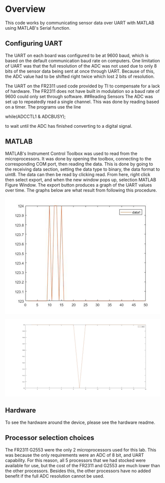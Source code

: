 # Overview
This code works by communicating sensor data over UART with MATLAB using MATLAB's Serial function.

## Configuring UART
The UART on each board was configured to be at 9600 baud, which is based on the default communication baud rate on computers.
One limitation of UART was that the full resolution of the ADC was not used due to only 8 bits of the sensor data being sent at once through UART.
Because of this, the ADC value had to be shifted right twice which lost 2 bits of resolution.

The UART on the FR2311 used code provided by TI to compensate for a lack of hardware. The FR2311 does not have built in modulation so a baud rate of 9600 could only set through software.
##Reading Sensors
The ADC was set up to repeatedly read a single channel. This was done by reading based on a timer. The programs use the line

while(ADCCTL1 & ADCBUSY);

to wait until the ADC has finished converting to a digital signal. 

## MATLAB
MATLAB's Instrument Control Toolbox was used to read from the microprocessors. It was done by opening the toolbox, connecting to the corresponding COM port, then reading the data.
This is done by going to the receiving data section, setting the data type to binary, the data format to uint8. The data can then be read by clicking read. From here, right click then select export, and when the new window pops up, selection MATLAB Figure Window. The export button produces a graph of the UART values over time. The graphs below are what result from following this procedure. 

![Alt test](https://github.com/RU09342/lab-5-sensing-the-world-around-you-juice-crew-rev-1/blob/master/Visualizing%20Data/fr2311%201.6V.jpg)

![Alt test](https://github.com/RU09342/lab-5-sensing-the-world-around-you-juice-crew-rev-1/blob/master/Visualizing%20Data/g2553%201.6V.jpg)
## Hardware
To see the hardware around the device, please see the hardware readme.

## Processor selection choices
The FR2311 G2553 were the only 2 microprocessors used for this lab. This was because the only requirements were an ADC of 8 bit, and UART capability. For this reason, all 5 processors that we had stocked were available for use, but the cost of the FR2311 and G2553 are much lower than the other processors. Besides this, the other processors have no added benefit if the full ADC resolution cannot be used.
